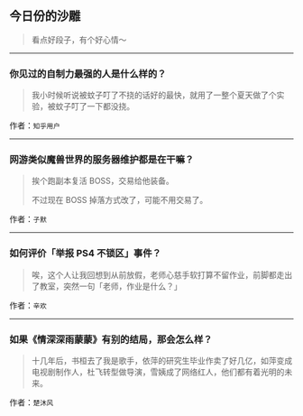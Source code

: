 ## 今日份的沙雕

> 看点好段子，有个好心情～


 
---

### 你见过的自制力最强的人是什么样的？

> 我小时候听说被蚊子叮了不挠的话好的最快，就用了一整个夏天做了个实验，被蚊子叮了一下都没挠。


作者：`知乎用户`

---

### 网游类似魔兽世界的服务器维护都是在干嘛？

> 挨个跑副本复活 BOSS，交易给他装备。
> 
> 不过现在 BOSS 掉落方式改了，可能不用交易了。


作者：`子默`

---

### 如何评价「举报 PS4 不锁区」事件？

> 唉，这个人让我回想到从前放假，老师心慈手软打算不留作业，前脚都走出了教室，突然一句「老师，作业是什么？」


作者：`辛欢`

---

### 如果《情深深雨蒙蒙》有别的结局，那会怎么样？

> 十几年后，书桓去了我是歌手，依萍的研究生毕业作卖了好几亿，如萍变成电视剧制作人，杜飞转型做导演，雪姨成了网络红人，他们都有着光明的未来。


作者：`楚沐风`